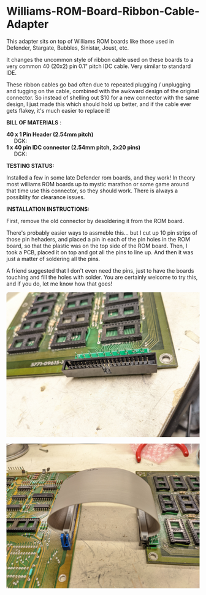# Williams-ROM-Board-Ribbon-Cable-Adapter

This adapter sits on top of Williams ROM boards like those used in 
Defender, Stargate, Bubbles, Sinistar, Joust, etc.

It changes the uncommon style of ribbon cable used on these boards to
a very common 40 (20x2) pin 0.1" pitch IDC cable. Very similar to standard IDE.

These ribbon cables go bad often due to repeated plugging / unplugging
and tugging on the cable, combined with the awkward design of the 
original connector. So instead of shelling out $10 for a new connector
with the same design, I just made this which should hold up better,
and if the cable ever gets flakey, it's much easier to replace it!

**BILL OF MATERIALS** :

**40 x 1 Pin Header (2.54mm pitch)**\
&nbsp;&nbsp;&nbsp;&nbsp; DGK:\
**1 x 40 pin IDC connector (2.54mm pitch, 2x20 pins)**\
&nbsp;&nbsp;&nbsp;&nbsp; DGK:

**TESTING STATUS:**

Installed a few in some late Defender rom boards, and they work!
In theory most williams ROM boards up to mystic marathon or
some game around that time use this connector, so they should work.
There is always a possiblity for clearance issues.


**INSTALLATION INSTRUCTIONS:**

First, remove the old connector by desoldering it from the
ROM board.

There's probably easier ways to assmeble this... but I cut up 
10 pin strips of those pin hehaders, and placed a pin in each
of the pin holes in the ROM board, so that the plastic was on
the top side of the ROM board. Then, I took a PCB, placed it
on top and got all the pins to line up. And then it was just 
a matter of soldering all the pins.

A friend suggested that I don't even need the pins, just to
have the boards touching and fill the holes with solder.
You are certainly welcome to try this, and if you do, let me
know how that goes!

![Board Front](Images/installed.jpg)


![Board Front](Images/completed.jpg)


